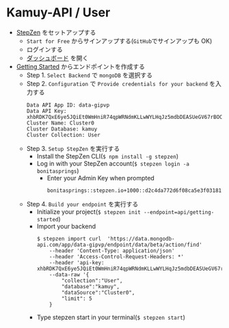 # Kamuy-API / User

- [StepZen] をセットアップする
  - `Start for Free` からサインアップする(`GitHub`でサインアップも OK)
  - ログインする
  - [ダッシュボード](https://dashboard.stepzen.com/) を開く
- [Getting Started](https://dashboard.stepzen.com/getting-started) からエンドポイントを作成する
  - Step 1. `Select Backend` で `mongoDB` を選択する
  - Step 2. `Configuration` で `Provide credentials for your backend` を入力する
    ```text
    Data API App ID: data-gipvp
    Data API Key: xhbRDK7QxE6ye5JQiEt0WmHniR74qpWRNdmKLLwWYLHqJz5mdbDEASUeGV67rBOC
    Cluster Name: Cluster0
    Cluster Database: kamuy
    Cluster Collection: User
    ```
  - Step 3. `Setup StepZen` を実行する
    - Install the StepZen CLI(`$ npm install -g stepzen`)
    - Log in with your StepZen account(`$ stepzen login -a bonitasprings`)
      - Enter your Admin Key when prompted
        ```text
        bonitasprings::stepzen.io+1000::d2c4da772d6f08ca5e3f0318111de7aa207b4ef234db90bd24f2ca52db69ba28
        ```
  - Step 4. `Build your endpoint` を実行する
    - Initialize your project(`$ stepzen init --endpoint=api/getting-started`)
    - Import your backend
        ```text
        $ stepzen import curl  'https://data.mongodb-api.com/app/data-gipvp/endpoint/data/beta/action/find'
            --header 'Content-Type: application/json'
            --header 'Access-Control-Request-Headers: *'
            --header 'api-key: xhbRDK7QxE6ye5JQiEt0WmHniR74qpWRNdmKLLwWYLHqJz5mdbDEASUeGV67rBOC'
            --data-raw '{
                "collection":"User",
                "database":"kamuy",
                "dataSource":"Cluster0",
                "limit": 5
            }
        ```
    - Type stepzen start in your terminal(`$ stepzen start`)



[StepZen]: https://stepzen.com/
